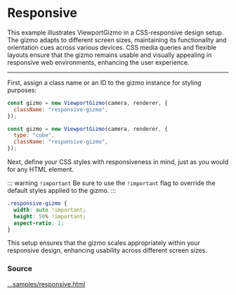 <script setup lang="ts">
const type = new URLSearchParams(window.location.search).get("type") || "sphere";
</script>

# Responsive

<IframeContainer :url="`responsive.html?type=${type}`" />

This example illustrates ViewportGizmo in a CSS-responsive design setup. The gizmo adapts to different screen sizes, maintaining its functionality and orientation cues across various devices. CSS media queries and flexible layouts ensure that the gizmo remains usable and visually appealing in responsive web environments, enhancing the user experience.

---

First, assign a class name or an ID to the gizmo instance for styling purposes:

<div v-if="type === `sphere`">

```javascript
const gizmo = new ViewportGizmo(camera, renderer, {
  className: "responsive-gizmo",
});
```

</div>

<div v-else>

```javascript
const gizmo = new ViewportGizmo(camera, renderer, {
  type: "cube",
  className: "responsive-gizmo",
});
```

</div>

Next, define your CSS styles with responsiveness in mind, just as you would for any HTML element.

::: warning `!important`
Be sure to use the `!important` flag to override the default styles applied to the gizmo.
:::

```css
.responsive-gizmo {
  width: auto !important;
  height: 50% !important;
  aspect-ratio: 1;
}
```

This setup ensures that the gizmo scales appropriately within your responsive design, enhancing usability across different screen sizes.

### Source

[...samples/responsive.html](https://github.com/Fennec-hub/three-viewport-gizmo/blob/main/docs/public/samples/responsive.html)
